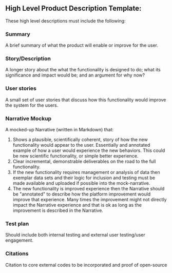 ## High Level Product Description Template:

These high level descriptions must include the following: 

### Summary
A brief summary of what the product will enable or improve for the user. 

### Story/Description
A longer story about the what the functionality is designed to do; what its significance and impact would be; and an argument for why now?

### User stories
A small set of user stories that discuss how this functionality would improve the system for the users. 

### Narrative Mockup
A mocked-up Narrative (written in Markdown) that:  
  1. Shows a plausible, scientifically coherent, story of how the new functionality would appear to the user. Essentially and annotated example of how a user would experience the new behaviors. This could be new scientific functionality, or simple better experience. 
  2. Clear incremental, demonstrable deliverables on the road to the full functionality. 
  3. If the new functionality requires management or analysis of data then exemplar data sets and their logic for inclusion and testing must be made available and uploaded if possible into the mock-narrative. 
  4. The new functionality is improved experience then the Narrative should be "annotated" to describe how the platform improvement would improve that experience. Many times the improvement might not directly impact the Narrative experience and that is ok as long as the improvement is described in the Narrative. 

### Test plan
Should include both internal testing and external user testing/user engagement.

### Citations
Citation to core external codes to be incorporated and proof of open-source
